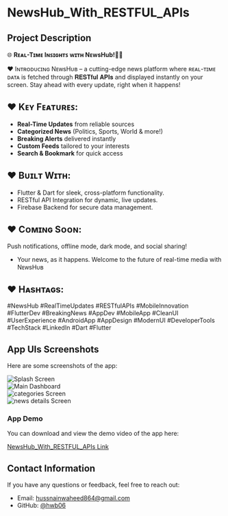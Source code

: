 # NewsHub_With_RESTFUL_APIs

## **Project Description**
🌐 **Rᴇᴀʟ-Tɪᴍᴇ Iɴꜱɪɢʜᴛꜱ ᴡɪᴛʜ NᴇᴡsHub!🚀📱**  

♥ Iɴᴛʀᴏᴅᴜᴄɪɴɢ NᴇᴡsHᴜʙ – a cutting-edge news platform where ʀᴇᴀʟ-ᴛɪᴍᴇ ᴅᴀᴛᴀ is fetched through 𝐑𝐄𝐒𝐓𝐟𝐮𝐥 𝐀𝐏𝐈𝐬 and displayed instantly on your screen. Stay ahead with every update, right when it happens!  

## ♥ **Kᴇʏ Fᴇᴀᴛᴜʀᴇꜱ**:
- **Real-Time Updates** from reliable sources  
- **Categorized News** (Politics, Sports, World & more!)  
- **Breaking Alerts** delivered instantly  
- **Custom Feeds** tailored to your interests  
- **Search & Bookmark** for quick access
 
## ♥ **Bᴜɪʟᴛ Wɪᴛʜ**:
- Flutter & Dart for sleek, cross-platform functionality. 
- RESTful API Integration for dynamic, live updates. 
- Firebase Backend for secure data management.

## ♥ **Cᴏᴍɪɴɢ Sᴏᴏɴ**:
Push notifications, offline mode, dark mode, and social sharing!  
- Your news, as it happens. Welcome to the future of real-time media with NᴇᴡsHᴜʙ 

## ♥ **Hᴀsʜᴛᴀɢs**:
#NewsHub #RealTimeUpdates #RESTfulAPIs #MobileInnovation #FlutterDev #BreakingNews #AppDev #MobileApp #CleanUI #UserExperience #AndroidApp #AppDesign #ModernUI #DeveloperTools #TechStack #LinkedIn #Dart #Flutter

## **App UIs Screenshots**
Here are some screenshots of the app:

![Splash Screen](https://github.com/hwb06/NewsHub_With_RESTFUL_APIs/blob/main/App_UI_Screens/Splash%20Screen.JPG?raw=true)  
![Main Dashboard](https://github.com/hwb06/NewsHub_With_RESTFUL_APIs/blob/main/App_UI_Screens/Dashboard%20UI.JPG?raw=true)  
![categories Screen](https://github.com/hwb06/NewsHub_With_RESTFUL_APIs/blob/main/App_UI_Screens/categories%20Ui.JPG?raw=true)  
![news details Screen](https://github.com/hwb06/NewsHub_With_RESTFUL_APIs/blob/main/App_UI_Screens/news%20detail%20ui.JPG?raw=true)  

### **App Demo**
You can download and view the demo video of the app here:

[NewsHub_With_RESTFUL_APIs Link](https://github.com/hwb06/NewsHub_With_RESTFUL_APIs/releases/tag/v1.0.0)

## **Contact Information**
If you have any questions or feedback, feel free to reach out:

- Email: hussnainwaheed864@gmail.com
- GitHub: [@hwb06](https://github.com/hwb06)

